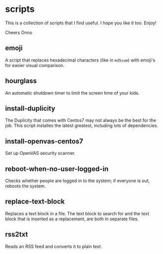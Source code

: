 scripts
=======

This is a collection of scripts that I find useful. I hope you like it too. Enjoy!

Cheers
Onno

emoji
-----

A script that replaces hexadecimal characters (like in `md5sum`) with emoji's for easier visual comparison.

hourglass
---------

An automatic shutdown timer to limit the screen time of your kids.

install-duplicity
-----------------

The Duplicity that comes with Centos7 may not always be the best for the job. This script installes the latest greatest, including lots of dependencies.

install-openvas-centos7
-----------------------

Set up OpenVAS security scanner.

reboot-when-no-user-logged-in
-----------------------------

Checks whether people are logged in to the system; if everyone is out, reboots the system.

replace-text-block
------------------

Replaces a text block in a file. The text block to search for and the text block that is inserted as a replacement, are both in separate files.

rss2txt
-------

Reads an RSS feed and converts it to plain text.
